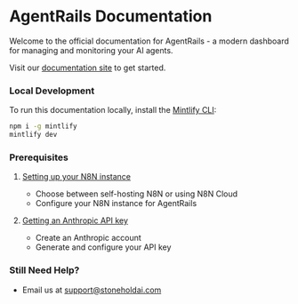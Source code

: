 # AgentRails Documentation

Welcome to the official documentation for AgentRails - a modern dashboard for managing and monitoring your AI agents.

Visit our [documentation site](https://docs.agentrails.com) to get started.

### Local Development

To run this documentation locally, install the [Mintlify CLI](https://www.npmjs.com/package/mintlify):

```bash
npm i -g mintlify
mintlify dev
```

### Prerequisites

1. [Setting up your N8N instance](/n8n-setup)
   - Choose between self-hosting N8N or using N8N Cloud
   - Configure your N8N instance for AgentRails

2. [Getting an Anthropic API key](/anthropic-setup)
   - Create an Anthropic account
   - Generate and configure your API key

### Still Need Help?

- Email us at support@stoneholdai.com

